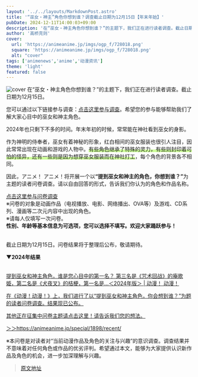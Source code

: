 ```yaml
---
layout: '../../layouts/MarkdownPost.astro'
title: '“巫女・神主”角色你想到谁？调查截止日期为12月15日【年末年始】'
pubDate: 2024-12-11T14:00:03+09:00
description: '在“巫女・神主角色你想到谁？”的主题下，我们正在进行读者调查。截止日期为12月15日。'
author: '高桥克则'
cover:
  url: 'https://animeanime.jp/imgs/ogp_f/728018.png'
  square: 'https://animeanime.jp/imgs/ogp_f/728018.png'
  alt: "cover"
tags: ['animenews','anime','动漫资讯']
theme: 'light'
featured: false
---
```

![cover](https://animeanime.jp/imgs/ogp_f/728018.png)
在“巫女・神主角色你想到谁？”的主题下，我们正在进行读者调查。截止日期为12月15日。

您可以通过以下链接参与调查：[点击这里参与调查](https://animeanime.jp/article/2024/12/11/88161.html)。希望您的参与能够帮助我们了解大家心目中的巫女和神主角色。

<p>2024年也只剩下不多的时间。年末年初的时候，常常能在神社看到巫女的身影。</p><p>作为神明的侍奉者，巫女有着神秘的形象，红白相间的巫女服装也很引人注目，因此常常出现在动画和游戏的人物中。<span class="underline" style="background: linear-gradient(transparent 60%, #CCFF99 60%);">有些角色继承了特殊的灵力，有些则封印着可怕的怪异，还有一些则是因为想穿巫女服装而在神社打工</span>，每个角色的背景各不相同。</p><p>因此，アニメ！ アニメ！将开展一个以<b>“提到巫女和神主的角色，你想到谁？”</b>为主题的读者问卷调查。请以自由回答的形式，告诉我们你认为的角色和作品名称。</p>
<a href="https://forms.office.com/r/YNTe3HzThc" target="_blank" class="btn-move">点击这里参与问卷调查</a><br><span class="underline">※问卷的对象是动画作品（电视播放、电影、网络播出、OVA等）及游戏、CD系列、漫画等二次元内容中出现的角色。</span><br><span class="underline">※请每人仅填写一次问卷。</span><br><span style="font-weight:bold;">性别、年龄等基本信息为可选项，您可以选择不填写。欢迎大家踊跃参与！</span><p><br>截止日期为12月15日。问卷结果将于整理后公布，敬请期待。</p><p><b>▼2024年结果</b></p><br><div class="link-card"><a href="https://animeanime.jp/article/2024/01/06/82173.html?utm_source=animeanime.jp&amp;utm_medium=article&amp;utm_content=linkcard_1TC4X8WT" target="_blank"><div class="link-card-title">提到巫女和神主角色，谁是您心目中的第一名？ 第三名是《咒术回战》的庵歌姫，第二名是《犬夜叉》的桔梗，第一名是…＜2024年版＞ | 动漫！
动漫！

在《动漫！动漫！》上，我们进行了以“提到巫女和神主角色，你会想到谁？”为题的读者问卷调查。结果现已公布。

其他正在征集中问卷主题请点击这里！请告诉我们您的想法。

＞＞https://animeanime.jp/special/1898/recent/

※本问卷是对读者对“当前动漫作品及角色的关注与兴趣”的意识调查。调查结果并不意味着对任何角色或作品的优劣评判。希望通过本文，能够为大家提供认识新作品及角色的机会，进一步加深理解与兴趣。

>[原文地址](https://animeanime.jp/article/2024/12/11/88161.html)  